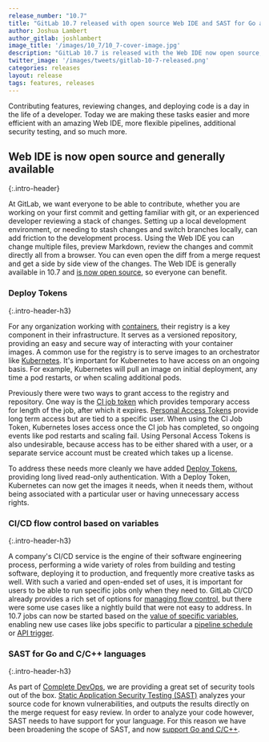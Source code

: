 ```yaml
---
release_number: "10.7"
title: "GitLab 10.7 released with open source Web IDE and SAST for Go and C/C++!"
author: Joshua Lambert
author_gitlab: joshlambert
image_title: '/images/10_7/10_7-cover-image.jpg'
description: "GitLab 10.7 is released with the Web IDE now open source, SAST for Go and C/C++, Deploy Tokens, and lots more!"
twitter_image: '/images/tweets/gitlab-10-7-released.png'
categories: releases
layout: release
tags: features, releases
---
```


Contributing features, reviewing changes, and deploying code is a day in the life of a developer.
Today we are making these tasks easier and more efficient with an amazing Web IDE, more flexible pipelines, additional security testing, and so much more.

<!-- more -->

## Web IDE is now open source and generally available
{:.intro-header}

At GitLab, we want everyone to be able to contribute, whether you are working on your first commit and getting familiar with git, or an experienced developer reviewing a stack of changes. Setting up a local development environment, or needing to stash changes and switch branches locally, can add friction to the development process. Using the Web IDE you can change multiple files, preview Markdown, review the changes and commit directly all from a browser. You can even open the diff from a merge request and get a side by side view of the changes. The Web IDE
is generally available in 10.7 and [is now open source](#web-ide-is-now-open-source), so everyone can benefit.

### Deploy Tokens
{:.intro-header-h3}

For any organization working with [containers](https://www.docker.com/what-container),
their registry is a key component in their infrastructure. It serves as a versioned
repository, providing an easy and secure way of interacting with
your container images. A common use for the registry is to serve images to an orchestrator
like [Kubernetes](https://kubernetes.io/). It's important for Kubernetes to have access on an ongoing basis.
For example, Kubernetes will pull an image on initial deployment, any time a pod restarts, or when scaling additional pods.

Previously there were two ways to grant access to the registry and repository. One way is the [CI job token](https://docs.gitlab.com/ee/user/project/new_ci_build_permissions_model.html#job-token) which provides temporary access for length of the job, after which it expires. [Personal Access Tokens](https://docs.gitlab.com/ee/user/profile/personal_access_tokens.html) provide long term access but are tied to a specific user. When using the CI Job Token, Kubernetes loses access once the CI job has completed, so ongoing events like pod restarts and scaling fail. Using Personal Access Tokens is also undesirable, because access has to be either shared with a user, or a separate service account must be created which takes up a license.

To address these needs more cleanly we have added [Deploy Tokens](#deploy-tokens), providing long lived read-only authentication. With a Deploy Token, Kubernetes can now get the images it needs, when it needs them, without being associated with a particular user or having unnecessary access rights.

### CI/CD flow control based on variables
{:.intro-header-h3}

A company's CI/CD service is the engine of their software engineering process,
performing a wide variety of roles from building and testing software, deploying
it to production, and frequently more creative tasks as well. With such a varied
and open-ended set of uses, it is important for users to be able to run specific
jobs only when they need to. GitLab CI/CD already provides a rich set of options
for [managing flow control](https://docs.gitlab.com/ee/ci/jobs/job_control.html#specify-when-jobs-run-with-only-and-except),
but there were some use cases like a nightly build that were not easy to address. In 10.7 jobs can now be
started based on the [value of specific variables](#variables-support-in-only-and-except-keywords), enabling new use cases like jobs specific to particular a
[pipeline schedule](https://docs.gitlab.com/ee/ci/pipelines/schedules.html) or [API trigger](https://docs.gitlab.com/ee/ci/triggers/#making-use-of-trigger-variables).

### SAST for Go and C/C++ languages
{:.intro-header-h3}

As part of [Complete DevOps](/blog/2017/10/09/gitlab-raises-20-million-to-complete-devops/), we are providing a great set of security tools out of the box. [Static Application Security Testing (SAST)](https://docs.gitlab.com/ee/user/application_security/sast/) analyzes your source code for known vulnerabilities, and outputs the results directly on the merge request for easy review. In order to analyze your code however, SAST needs to have support for your language. For this reason we have been broadening the scope of SAST, and now [support Go and C/C++](#sast-for-go-and-cc).
